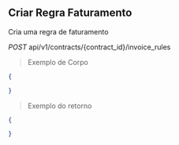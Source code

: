 ## Criar Regra Faturamento

Cria uma regra de faturamento

<div class="api-endpoint">
  <div class="endpoint-data">
    <i class="label label-get">POST</i>
     api/v1/contracts/{contract_id}/invoice_rules
  </div>
</div>


> Exemplo de Corpo

```json
{

}
```

> Exemplo do retorno

```json
{

}
```